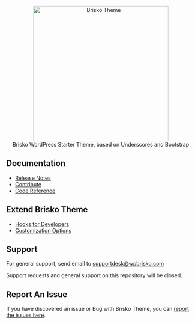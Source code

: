 <p align="center">
<a href="https://wpbrisko.com/">
  <img src="https://github.com/devuri/brisko/raw/master/docs/brisko-logo.png" alt="Brisko Theme" width="360" />
  </a>
  <br/>
  Brisko WordPress Starter Theme, based on Underscores and Bootstrap
</p>

## Documentation

- [Release Notes](https://github.com/devuri/brisko/releases)
- [Contribute](https://docs.wpbrisko.com/contribute)
- [Code Reference](https://docs.wpbrisko.com/code)

## Extend Brisko Theme
- [Hooks for Developers](https://docs.wpbrisko.com/hooks)
- [Customization Options](https://docs.wpbrisko.com/customizer)

## Support

For general support, send email to supportdesk@wpbrisko.com

Support requests and general support on this repository will be closed.

## Report An Issue

If you have discovered an issue or Bug with Brisko Theme, you can [report the issues here](https://github.com/devuri/brisko/issues). 
